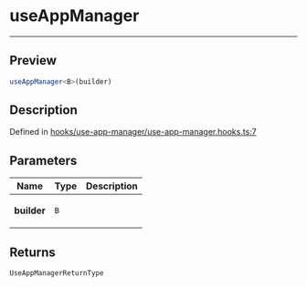 
      
# useAppManager

<div class="api-docs__separator" data-reactroot="">

---

</div><div class="api-docs__section">

## Preview

</div><div class="api-docs__preview fn">

```ts
useAppManager<B>(builder)
```

</div><div class="api-docs__section">

## Description

</div><div class="api-docs__description"><span class="api-docs__do-not-parse">



</span></div><div class="api-docs__definition">

Defined in [hooks/use-app-manager/use-app-manager.hooks.ts:7](https://github.com/BetterTyped/hyper-fetch/blob/1a97772c/packages/react/src/hooks/use-app-manager/use-app-manager.hooks.ts#L7)

</div><div class="api-docs__section">

## Parameters

</div><div class="api-docs__parameters"><table><thead><tr><th>Name</th><th>Type</th><th>Description</th></tr></thead><tbody><tr param-data="builder"><td>

**builder**

</td><td>

`B`

</td><td>



</td></tr></tbody></table></div><div class="api-docs__section">

## Returns

</div><div class="api-docs__returns">

```ts
UseAppManagerReturnType
```

</div>